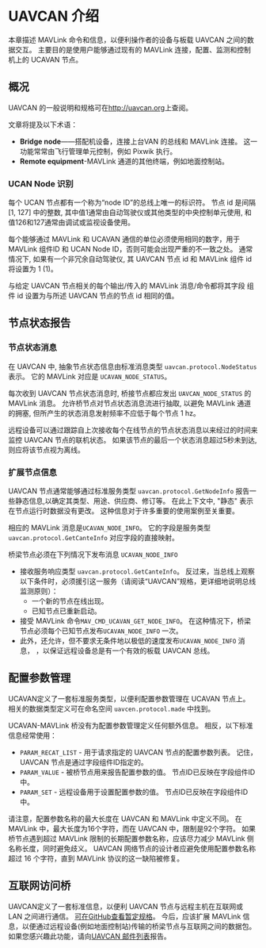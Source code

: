 # UAVCAN 介绍

本章描述 MAVLink 命令和信息，以便利操作者的设备与板载 UAVCAN 之间的数据交互。 主要目的是使用户能够通过现有的 MAVLink 连接，配置、监测和控制机上的 UCAVAN 节点。

## 概况

UAVCAN 的一般说明和规格可在<http://uavcan.org>上查阅。

文章将提及以下术语：

* **Bridge node**——搭配机设备，连接上台VAN 的总线和 MAVLink 连接。 这一功能常常由飞行管理单元控制，例如 Pixwik 执行。
* **Remote equipment**-MAVLink 通道的其他终端，例如地面控制站。

### UCAN Node 识别

每个 UCAN 节点都有一个称为“node ID”的总线上唯一的标识符。 节点 id 是间隔 [1, 127] 中的整数, 其中值1通常由自动驾驶仪或其他类型的中央控制单元使用, 和值126和127通常由调试或监视设备使用。

每个能够通过 MAVLink 和 UCAVAN 通信的单位必须使用相同的数字，用于 MAVLink 组件ID 和 UCAN Node ID，否则可能会出现严重的不一致之处。 通常情况下, 如果有一个非冗余自动驾驶仪, 其 UAVCAN 节点 id 和 MAVLink 组件 id 将设置为 1 (1)。

与给定 UAVCAN 节点相关的每个输出/传入的 MAVLink 消息/命令都将其字段 组件 id 设置为与所述 UAVCAN 节点的节点 id 相同的值。

## 节点状态报告

### 节点状态消息

在 UAVCAN 中, 抽象节点状态信息由标准消息类型 `uavcan.protocol.NodeStatus` 表示。 它的 MAVLink 对应是 `UCAVAN_NODE_STATUS`。

每次收到 UAVCAN 节点状态消息时, 桥接节点都应发出 `UAVCAN_NODE_STATUS` 的 MAVLink 消息。 允许桥节点对节点状态消息流进行抽取, 以避免 MAVLink 通道的拥塞, 但所产生的状态消息发射频率不应低于每个节点 1 hz。

远程设备可以通过跟踪自上次接收每个在线节点的节点状态消息以来经过的时间来监控 UAVCAN 节点的联机状态。 如果该节点的最后一个状态消息超过5秒未到达, 则应将该节点视为离线。

### 扩展节点信息

UAVCAN 节点通常能够通过标准服务类型 `uavcan.protocol.GetNodeInfo` 报告一些静态信息,以确定其类型、用途、供应商、修订等。 在此上下文中, "静态" 表示在节点运行时数据没有更改。 这种信息对于许多重要的使用案例至关重要。

相应的 MAVLink 消息是`UCAVAN_NODE_INFO`。 它的字段是服务类型 `uavcan.protocol.GetCanteInfo` 对应字段的直接映射。

桥梁节点必须在下列情况下发布消息 `UCAVAN_NODE_INFO`

* 接收服务响应类型 `uavcan.protocol.GetCanteInfo`。 反过来，当总线上观察以下条件时，必须援引这一服务（请阅读“UAVCAN”规格，更详细地说明总线监测原则）： 
    * 一个新的节点在线出现。
    * 已知节点已重新启动。
* 接受 MAVLink 命令`MAV_CMD_UCAVAN_GET_NODE_INFO`。 在这种情况下，桥梁节点必须每个已知节点发布`UCAVAN_NODE_INFO` 一次。
* 此外，还允许，但不要求无条件地以极低的速度发布`UCAVAN_NODE_INFO` 消息， ，以保证远程设备总是有一个有效的板载 UAVCAN 总线。

## 配置参数管理

UCAVAN定义了一套标准服务类型，以便利配置参数管理在 UCAVAN 节点上。 相关的数据类型定义可在命名空间 `uavcen.protocol.made` 中找到。

UCAVAN-MAVLink 桥没有为配置参数管理定义任何额外信息。 相反，以下标准信息经常使用：

* `PARAM_RECAT_LIST` - 用于请求指定的 UAVCAN 节点的配置参数列表。 记住，UAVCAN 节点是通过字段组件ID指定的。
* `PARAM_VALUE` - 被桥节点用来报告配置参数的值。 节点ID已反映在字段组件ID中。
* `PARAM_SET` - 远程设备用于设置配置参数的值。 节点ID已反映在字段组件ID中。

请注意，配置参数名称的最大长度在 UAVCAN 和 MAVLink 中定义不同。 在 MAVLink 中，最大长度为16个字符，而在 UAVCAN 中，限制是92个字符。 如果桥节点遇到超过 MAVLink 限制的长期配置参数名称，应该尽力减少 MAVLink 侧名称长度，同时避免歧义。 UAVCAN 网络节点的设计者应避免使用配置参数名称超过 16 个字符，直到 MAVLink 协议的这一缺陷被修复。

## 互联网访问桥

UAVCAN定义了一套标准信息，以便利 UAVCAN 节点与远程主机在互联网或 LAN 之间进行通信。 [可在GitHub查看暂定规格](https://github.com/UAVCAN/dsdl/pull/25)。 今后，应该扩展 MAVLink 信息，以便通过远程设备(例如地面控制站)传输的桥梁节点与互联网之间的数据包。 如果您感兴趣此功能，请向[UAVCAN 邮件列表](https://groups.google.com/forum/#!forum/uavcan)报告。